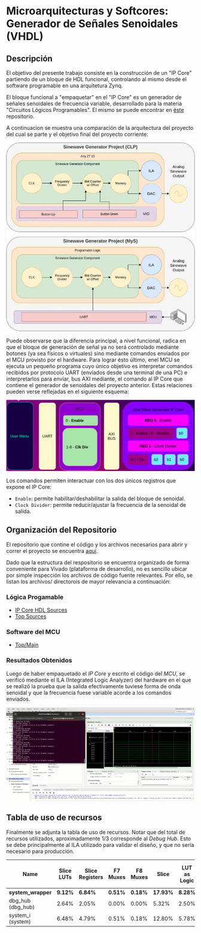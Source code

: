 
# Microarquitecturas y Softcores: Generador de Señales Senoidales (VHDL)

## Descripción
El objetivo del presente trabajo consiste en la construcción de un "IP Core"
partiendo de un bloque de HDL funcional, controlando al mismo desde el 
software programable en una arquitetura Zynq.

El bloque funcional a "empaquetar" en el "IP Core" es un generador de señales
senoidales de frecuencia variable, desarrollado para la materia "Circuitos 
Lógicos Programables". El mismo se puede encontrar en [éste]([clp-link]) 
repositorio.

A continuacion se muestra una comparación de la arquitectura del proyecto del
cual se parte y el objetivo final del proyecto corriente:

![Description](doc/images/BlockDiagrams.jpg)

Puede observarse que la diferencia principal, a nivel funcional, radica en que
el bloque de generación de señal ya no será controlado mediante botones 
(ya sea físicos o virtuales) sino mediante comandos envíados por el MCU
provisto por el hardware. Para lograr ésto último, enel MCU se ejecuta un 
pequeño programa cuyo único objetivo es interpretar comandos recibidos por 
protocolo UART (envíados desde una terminal de una PC) e interpretarlos para
envíar, bus AXI mediante, el comando al IP Core que contiene el generador de 
senoidales del proyecto anterior. Estas relaciones pueden verse reflejadas en
el siguiente esquema:

![Description](doc/images/Comms.png)

Los comandos permiten interactuar con los dos únicos registros que expone el IP Core:
- `Enable`: permite habilitar/deshabilitar la salida del bloque de senoidal.
- `Clock Divider`: permite reducir/ajustar la frecuencia de la senoidal de salida.

## Organización del Repositorio
El repositorio que contine el código y los archivos necesarios para abrir y correr
el proyecto se encuentra [aquí](https://github.com/lorsi96/Sinewave-Generator-IPCore-Demo). 

Dado que la estructura del respositorio se encuentra organizado de forma 
conveniente para Vivado (plataforma de desarrollo), no es sencillo ubicar por simple 
inspección los archivos de código fuente relevantes. Por ello, se listan los archivos/
directorois de mayor relevancia a continuación:

### Lógica Progamable
- [IP Core HDL Sources](ip_sinewave_gen_peripheral/sinewave_gen_peripheral_1.0.0/hdl)
- [Top Sources](sinewave_generator_ip.srcs/sources_1/bd/system)

### Software del MCU
- [Top/Main](sinewave_generator_ip.sdk/sinewave_gen/src/sinewave_gen_top.c)

### Resultados Obtenidos
Luego de haber empaquetado el *IP Core* y escrito el código del *MCU*, se verificó mediante el ILA (Integrated Logic Analyzer) del hardware en el que se realizó la prueba que la salida efectivamente tuviese forma de onda senoidal y que la frecuencia fuese variable acorde a los comandos enviados. 

![Test](doc/images/MyS.gif)

## Tabla de uso de recursos
Finalmente se adjunta la tabla de uso de recursos. Notar que del total de recursos utilizados, aproximadamente 1/3 corresponde al *Debug Hub*. Esto se debe principalmente al ILA utilizado para validar el diseño, y que no sería necesario para producción.

| Name              | Slice LUTs | Slice Registers | F7 Muxes | F8 Muxes | Slice  | LUT as Logic | LUT as Memory | LUT Flip Flop Pairs | Block RAM Tile |
|-------------------|------------|-----------------|----------|----------|--------|--------------|---------------|---------------------|----------------|
| **system_wrapper**    | **9.12%**      | **6.84%**           | **0.51%**    | **0.18%**    | **17.93%** | **8.28%**        | **2.47%**         | **4.65%**               | **0.83%**          |
| dbg_hub (dbg_hub) | 2.64%      | 2.05%           | 0.00%    | 0.00%    | 5.32%  | 2.50%        | 0.40%         | 1.68%               | 0.00%          |
| system_i (system) | 6.48%      | 4.79%           | 0.51%    | 0.18%    | 12.80% | 5.78%        | 2.07%         | 2.97%               | 0.83%          |


[clp-link]:https://github.com/lorsi96/VHDL-Sinewave-Generator

